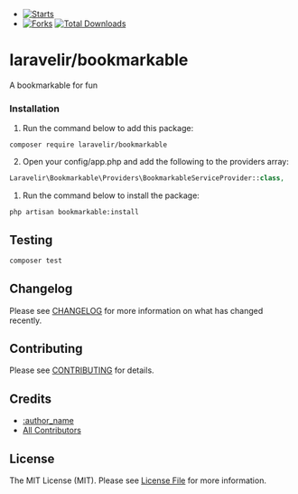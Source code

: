 - [![Starts](https://img.shields.io/github/stars/laravelir/bookmarkable?style=flat&logo=github)](https://github.com/laravelir/bookmarkable/forks)
- [![Forks](https://img.shields.io/github/forks/laravelir/bookmarkable?style=flat&logo=github)](https://github.com/laravelir/bookmarkable/stargazers)
  [![Total Downloads](https://img.shields.io/packagist/dt/laravelir/bookmarkable.svg?style=flat-square)](https://packagist.org/packages/laravelir/bookmarkable)


# laravelir/bookmarkable

A bookmarkable for fun

### Installation

1. Run the command below to add this package:

```
composer require laravelir/bookmarkable
```

2. Open your config/app.php and add the following to the providers array:

```php
Laravelir\Bookmarkable\Providers\BookmarkableServiceProvider::class,
```

1. Run the command below to install the package:

```
php artisan bookmarkable:install
```


## Testing

```bash
composer test
```

## Changelog

Please see [CHANGELOG](CHANGELOG.md) for more information on what has changed recently.

## Contributing

Please see [CONTRIBUTING](.github/CONTRIBUTING.md) for details.

## Credits

- [:author_name](https://github.com/:author_username)
- [All Contributors](../../contributors)

## License

The MIT License (MIT). Please see [License File](LICENSE.md) for more information.
